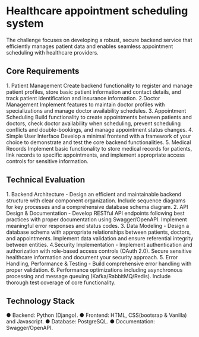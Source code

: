 # Healthcare appointment scheduling system

The challenge focuses on developing a robust, secure backend service that efficiently manages patient data and enables seamless appointment scheduling with healthcare providers.

## Core Requirements

1.​ Patient Management Create backend functionality to register and manage patient profiles, store basic patient information and contact details, and track patient identification and insurance information.
2.​ Doctor Management Implement features to maintain doctor profiles with specializations and manage doctor availability schedules.
3.​ Appointment Scheduling Build functionality to create appointments between patients and doctors, check doctor availability when scheduling, prevent scheduling conflicts and double-bookings, and manage appointment status changes.
4.​ Simple User Interface Develop a minimal frontend with a framework of your choice to demonstrate and test the core backend functionalities.
5.​ Medical Records Implement basic functionality to store medical records for patients, link records to specific appointments, and implement appropriate access controls for sensitive information.

## Technical Evaluation

1.​ Backend Architecture - Design an efficient and maintainable backend structure with clear component organization. Include sequence diagrams for key processes and a comprehensive database schema diagram.
2.​ API Design & Documentation - Develop RESTful API endpoints following best practices with proper documentation using Swagger/OpenAPI. Implement meaningful error responses and status codes.
3.​ Data Modeling - Design a database schema with appropriate relationships between patients, doctors, and appointments. Implement data validation and ensure referential integrity between entities.
4.​ Security Implementation - Implement authentication and authorization with role-based access controls (OAuth 2.0). 
Secure sensitive healthcare information and document your security approach.
5.​ Error Handling, Performance & Testing - Build comprehensive error handling with proper validation.
6.​ Performance optimizations including asynchronous processing and message queuing (Kafka/RabbitMQ/Redis). 
Include thorough test coverage of core functionality.

## Technology Stack

●​ Backend: Python (Django).
●​ Frontend: HTML, CSS(bootsrap & Vanilla) and Javascript.
●​ Database: PostgreSQL.
●​ Documentation: Swagger/OpenAPI.
